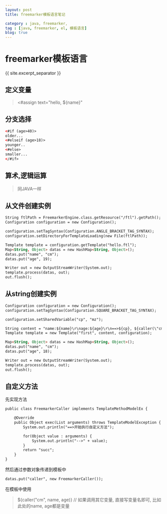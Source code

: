 ```yaml
---
layout: post
title: freemarker模板语言笔记

category : java, freemarker,
tag : [java, freemarker, el, 模板语言]
blog: true
---
```

# freemarker模板语言
{{ site.excerpt_separator }}

## 定义变量 ##

> <#assign text="hello, ${name}" 

## 分支选择 ##

```html
<#if (age>40)>
older...
<#elseif (age>18)>
younger..
<#else>
smaller...
</#if>
```

## 算术,逻辑运算 ##

> 同JAVA一样

## 从文件创建实例 ##

```html
String ftlPath = FreemarkerEngine.class.getResource("/ftl").getPath();
Configuration configuration = new Configuration();

configuration.setTagSyntax(Configuration.ANGLE_BRACKET_TAG_SYNTAX);
configuration.setDirectoryForTemplateLoading(new File(ftlPath));

Template template = configuration.getTemplate("hello.ftl");
Map<String, Object> datas = new HashMap<String, Object>();
datas.put("name", "cm");
datas.put("age", 19);

Writer out = new OutputStreamWriter(System.out);
template.process(datas, out);
out.flush();
```

## 从string创建实例 ##

```html
Configuration configuration = new Configuration();
configuration.setTagSyntax(Configuration.SQUARE_BRACKET_TAG_SYNTAX);

configuration.setSharedVariable("cp", "mz");

String content = "name:${name}\r\nage:${age}\r\n==>${cp}, ${caller(\"cm\", name, age)}";
Template template = new Template("first", content, configuration);

Map<String, Object> datas = new HashMap<String, Object>();
datas.put("name", "cm");
datas.put("age", 18);

Writer out = new OutputStreamWriter(System.out);
template.process(datas, out);
out.flush();
```

## 自定义方法 ##
先实现方法

```html
public class FreemarkerCaller implements TemplateMethodModelEx {

    @Override
    public Object exec(List arguments) throws TemplateModelException {
        System.out.println("==>开始执行自定义方法");

        for(Object value : arguments) {
            System.out.println("-->" + value);
        }
        return "succ";
    }
}

```

然后通过参数对象传递到模板中

```html
datas.put("caller", new FreemarkerCaller());
```

在模板中使用

> ${caller(\"cm\", name, age)} // 如果调用其它变量, 直接写变量名即可, 比如此处的name, age都是变量
